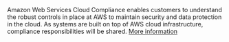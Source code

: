 Amazon Web Services Cloud Compliance enables customers to understand the robust controls in place at AWS to maintain security and data protection in the cloud. As systems are built on top of AWS cloud infrastructure, compliance responsibilities will be shared. [More information](https://aws.amazon.com/compliance/)